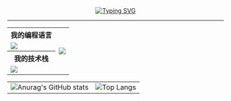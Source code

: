 <div align="center">
  <a href="https://git.io/typing-svg"><img src="https://readme-typing-svg.demolab.com?font=Fira+Code&pause=1000&color=787A74&center=true&vCenter=true&width=435&lines=There+is+a+crack+in+everything;that's+how+the+light+gets+in" alt="Typing SVG" /></a>
</div>

---

<table align="center">
  <tr>
    <th>
      我的编程语言
    </th>
    <td rowspan="4">
      <img src="https://stats.justsong.cn/api/juejin?lang=zh-CN&id=3978458127676542"/>
    </td>
  </tr>
  <tr>
    <td>
      <img src="https://skillicons.dev/icons?&theme=dark&i=html,css,sass,js,ts,jquery"/>
    </td>
  </tr>
  <tr>
    <th>
      我的技术栈
    </th>
  </tr>
  <tr>
    <td>
      <img src="https://skillicons.dev/icons?&theme=dark&i=vue,git,nodejs,mysql,webpack,vite"/>
    </td>
  </tr>
</table>

<table>
  <tr>
    <td>
      <img src="https://github-readme-stats.vercel.app/api?username=Lntave&hide_title=true&icon_color=787A74&show_icons=true&locale=cn&include_all_commits=true&hide=issues&hide_border=true" alt="Anurag's GitHub stats"/>
    </td>
    <td>
      <img src="https://github-readme-stats.vercel.app/api/top-langs/?username=Lntave&layout=compact&title_color=0092E8&locale=cn&hide_border=true&card_width=467&hide_title=true" alt="Top Langs"/>
    </td>
  </tr>
</table>
